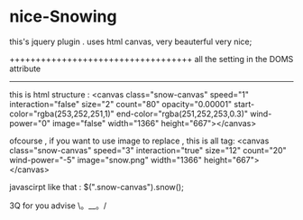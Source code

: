 nice-Snowing
============

this's jquery plugin . uses html canvas, very beauterful very nice;

+++++++++++++++++++++++++++++++++++
all the setting in the DOMS attribute 
***********************************

this is html structure :
&lt;canvas class="snow-canvas" speed="1" interaction="false" size="2" count="80" opacity="0.00001" start-color="rgba(253,252,251,1)" end-color="rgba(251,252,253,0.3)" wind-power="0" image="false" width="1366" height="667"&gt;&lt;/canvas&gt;

ofcourse , if you want to use image to replace , this is all tag:
&lt;canvas class="snow-canvas" speed="3" interaction="true" size="12" count="20" wind-power="-5" image="snow.png" width="1366" height="667"&gt;&lt;/canvas&gt;


javascirpt like that : 
$(".snow-canvas").snow();


3Q for you advise    \。__。/
